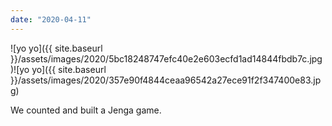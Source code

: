 ```yaml
---
date: "2020-04-11"
---
```


![yo yo]({{ site.baseurl }}/assets/images/2020/5bc18248747efc40e2e603ecfd1ad14844fbdb7c.jpg)![yo yo]({{ site.baseurl }}/assets/images/2020/357e90f4844ceaa96542a27ece91f2f347400e83.jpg)

We counted and built a Jenga game.
